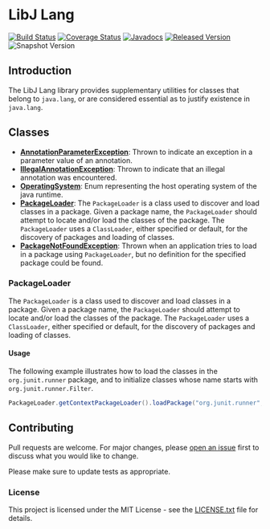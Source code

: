 # LibJ Lang

[![Build Status](https://github.com/libj/lang/actions/workflows/build.yml/badge.svg)](https://github.com/libj/lang/actions/workflows/build.yml)
[![Coverage Status](https://coveralls.io/repos/github/libj/lang/badge.svg)](https://coveralls.io/github/libj/lang)
[![Javadocs](https://www.javadoc.io/badge/org.libj/lang.svg)](https://www.javadoc.io/doc/org.libj/lang)
[![Released Version](https://img.shields.io/maven-central/v/org.libj/lang.svg)](https://mvnrepository.com/artifact/org.libj/lang)
![Snapshot Version](https://img.shields.io/nexus/s/org.libj/lang?label=maven-snapshot&server=https%3A%2F%2Foss.sonatype.org)

## Introduction

The LibJ Lang library provides supplementary utilities for classes that belong to `java.lang`, or are considered essential as to justify existence in `java.lang`.

## Classes

* **[AnnotationParameterException](src/main/java/org.libj/lang/AnnotationParameterException.java)**: Thrown to indicate an exception in a parameter value of an annotation.
* **[IllegalAnnotationException](src/main/java/org.libj/lang/IllegalAnnotationException.java)**: Thrown to indicate that an illegal annotation was encountered.
* **[OperatingSystem](src/main/java/org.libj/lang/OperatingSystem.java)**: Enum representing the host operating system of the java runtime.
* **[PackageLoader](src/main/java/org.libj/lang/PackageLoader.java)**: The `PackageLoader` is a class used to discover and load classes in a package. Given a package name, the `PackageLoader` should attempt to locate and/or load the classes of the package. The `PackageLoader` uses a `ClassLoader`, either specified or default, for the discovery of packages and loading of classes.
* **[PackageNotFoundException](src/main/java/org.libj/lang/PackageNotFoundException.java)**: Thrown when an application tries to load in a package using `PackageLoader`, but no definition for the specified package could be found.

### PackageLoader

The `PackageLoader` is a class used to discover and load classes in a package. Given a package name, the `PackageLoader` should attempt to locate and/or load the classes of the package. The `PackageLoader` uses a `ClassLoader`, either specified or default, for the discovery of packages and loading of classes.

#### Usage

The following example illustrates how to load the classes in the `org.junit.runner` package, and to initialize classes whose name starts with `org.junit.runner.Filter`.

```java
PackageLoader.getContextPackageLoader().loadPackage("org.junit.runner", c -> c.getName().startsWith("org.junit.runner.Filter"));
```

## Contributing

Pull requests are welcome. For major changes, please [open an issue](../../issues) first to discuss what you would like to change.

Please make sure to update tests as appropriate.

### License

This project is licensed under the MIT License - see the [LICENSE.txt](LICENSE.txt) file for details.
